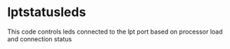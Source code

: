 # lptstatusleds
This code controls leds connected to the lpt port based on processor load and connection status
